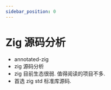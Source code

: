 ```yaml
---
sidebar_position: 0
---
```


# Zig 源码分析

- annotated-zig
- zig 源码分析
- zig 目前生态很弱. 值得阅读的项目不多.
- 首选 zig std 标准库源码.
